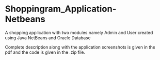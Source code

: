 # Shoppingram_Application- Netbeans


A shopping application with two modules namely Admin and User created using Java NetBeans and Oracle Database

Complete description along with the application screenshots is given in the pdf and the code is given in the .zip file.

